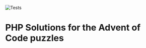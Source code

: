 ![Tests](https://github.com/alexanderpas/advent-of-code-php-solutions/workflows/Tests/badge.svg?branch=master)

# PHP Solutions for the Advent of Code puzzles
